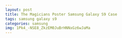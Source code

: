 ```yaml
---
layout: post
title: The Magicians Poster Samsung Galaxy S9 Case
tags: samsung galaxy s9
categories: samsung
img: 1Pk4_-NSE8_ZkzEM0JuBrHNNxGz6wJaMa
---
```

